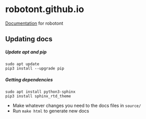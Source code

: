 # robotont.github.io
[Documentation](https://robotont.github.io) for robotont

## Updating docs

##### Update apt and pip
```
sudo apt update
pip3 install --upgrade pip
```

##### Getting dependencies
```
sudo apt install python3-sphinx
pip3 install sphinx_rtd_theme
```

* Make whatever changes you need to the docs files in `source/`
* Run `make html` to generate new docs
